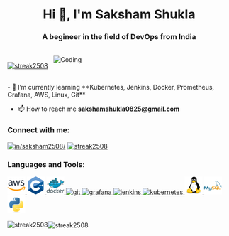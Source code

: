 <h1 align="center">Hi 👋, I'm Saksham Shukla</h1>
<h3 align="center">A begineer in the field of DevOps from India</h3><br>
<img align="right" alt="Coding" width="400" src= "https://cdn.dribbble.com/users/926537/screenshots/4502902/dev-ops-gif-dr.gif">
<p align="left"> <a href="https://github.com/ryo-ma/github-profile-trophy"><img src="https://github-profile-trophy.vercel.app/?username=streak2508" alt="streak2508" /></a> </p>
<br>
- 🌱 I’m currently learning **Kubernetes, Jenkins, Docker, Prometheus, Grafana, AWS, Linux, Git**

- 📫 How to reach me **sakshamshukla0825@gmail.com**

<h3 align="left">Connect with me:</h3>
<p align="left">
<a href="https://linkedin.com/in/in/saksham2508/" target="blank"><img align="center" src="https://raw.githubusercontent.com/rahuldkjain/github-profile-readme-generator/master/src/images/icons/Social/linked-in-alt.svg" alt="in/saksham2508/" height="30" width="40" /></a>
<a href="https://instagram.com/streak2508" target="blank"><img align="center" src="https://raw.githubusercontent.com/rahuldkjain/github-profile-readme-generator/master/src/images/icons/Social/instagram.svg" alt="streak2508" height="30" width="40" /></a>
</p>

<h3 align="left">Languages and Tools:</h3>
<p align="left"> <a href="https://aws.amazon.com" target="_blank" rel="noreferrer"> <img src="https://raw.githubusercontent.com/devicons/devicon/master/icons/amazonwebservices/amazonwebservices-original-wordmark.svg" alt="aws" width="40" height="40"/> </a> <a href="https://www.w3schools.com/cpp/" target="_blank" rel="noreferrer"> <img src="https://raw.githubusercontent.com/devicons/devicon/master/icons/cplusplus/cplusplus-original.svg" alt="cplusplus" width="40" height="40"/> </a> <a href="https://www.docker.com/" target="_blank" rel="noreferrer"> <img src="https://raw.githubusercontent.com/devicons/devicon/master/icons/docker/docker-original-wordmark.svg" alt="docker" width="40" height="40"/> </a> <a href="https://git-scm.com/" target="_blank" rel="noreferrer"> <img src="https://www.vectorlogo.zone/logos/git-scm/git-scm-icon.svg" alt="git" width="40" height="40"/> </a> <a href="https://grafana.com" target="_blank" rel="noreferrer"> <img src="https://www.vectorlogo.zone/logos/grafana/grafana-icon.svg" alt="grafana" width="40" height="40"/> </a> <a href="https://www.jenkins.io" target="_blank" rel="noreferrer"> <img src="https://www.vectorlogo.zone/logos/jenkins/jenkins-icon.svg" alt="jenkins" width="40" height="40"/> </a> <a href="https://kubernetes.io" target="_blank" rel="noreferrer"> <img src="https://www.vectorlogo.zone/logos/kubernetes/kubernetes-icon.svg" alt="kubernetes" width="40" height="40"/> </a> <a href="https://www.linux.org/" target="_blank" rel="noreferrer"> <img src="https://raw.githubusercontent.com/devicons/devicon/master/icons/linux/linux-original.svg" alt="linux" width="40" height="40"/> </a> <a href="https://www.mysql.com/" target="_blank" rel="noreferrer"> <img src="https://raw.githubusercontent.com/devicons/devicon/master/icons/mysql/mysql-original-wordmark.svg" alt="mysql" width="40" height="40"/> </a> <a href="https://www.python.org" target="_blank" rel="noreferrer"> <img src="https://raw.githubusercontent.com/devicons/devicon/master/icons/python/python-original.svg" alt="python" width="40" height="40"/> </a> </p>

<p><img align="left" src="https://github-readme-stats.vercel.app/api/top-langs?username=streak2508&show_icons=true&locale=en&layout=compact" alt="streak2508" /></p>

<p><img align="center" src="https://github-readme-streak-stats.herokuapp.com/?user=streak2508&theme=default" alt="streak2508" /></p>
